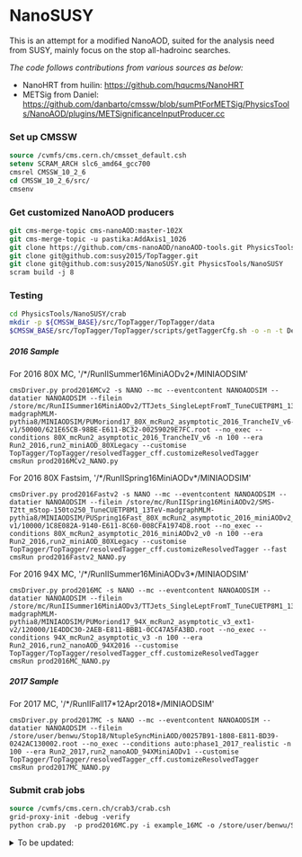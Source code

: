 # NanoSUSY

This is an attempt for a modified NanoAOD, suited for the analysis need from
SUSY, mainly focus on the stop all-hadroinc searches.

*The code follows contributions from various sources as below:*
* NanoHRT from huilin: https://github.com/hqucms/NanoHRT
* METSig from Daniel: https://github.com/danbarto/cmssw/blob/sumPtForMETSig/PhysicsTools/NanoAOD/plugins/METSignificanceInputProducer.cc


### Set up CMSSW

```tcsh
source /cvmfs/cms.cern.ch/cmsset_default.csh
setenv SCRAM_ARCH slc6_amd64_gcc700
cmsrel CMSSW_10_2_6
cd CMSSW_10_2_6/src/
cmsenv
```

### Get customized NanoAOD producers

```tcsh
git cms-merge-topic cms-nanoAOD:master-102X
git cms-merge-topic -u pastika:AddAxis1_1026
git clone https://github.com/cms-nanoAOD/nanoAOD-tools.git PhysicsTools/NanoAODTools
git clone git@github.com:susy2015/TopTagger.git
git clone git@github.com:susy2015/NanoSUSY.git PhysicsTools/NanoSUSY
scram build -j 8
```

### Testing

```bash
cd PhysicsTools/NanoSUSY/crab
mkdir -p ${CMSSW_BASE}/src/TopTagger/TopTagger/data
$CMSSW_BASE/src/TopTagger/TopTagger/scripts/getTaggerCfg.sh -o -n -t DeepResolved_DeepCSV_GR_noDisc_Release_v1.0.0 -d $CMSSW_BASE/src/TopTagger/TopTagger/data
```

##### 2016 Sample


For 2016 80X MC, '/\*/RunIISummer16MiniAODv2\*/MINIAODSIM'
``` 
cmsDriver.py prod2016MCv2 -s NANO --mc --eventcontent NANOAODSIM --datatier NANOAODSIM --filein /store/mc/RunIISummer16MiniAODv2/TTJets_SingleLeptFromT_TuneCUETP8M1_13TeV-madgraphMLM-pythia8/MINIAODSIM/PUMoriond17_80X_mcRun2_asymptotic_2016_TrancheIV_v6-v1/50000/621E65CB-98BE-E611-BC32-00259029E7FC.root --no_exec --conditions 80X_mcRun2_asymptotic_2016_TrancheIV_v6 -n 100 --era Run2_2016,run2_miniAOD_80XLegacy --customise TopTagger/TopTagger/resolvedTagger_cff.customizeResolvedTagger
cmsRun prod2016MCv2_NANO.py
```

For 2016 80X Fastsim, '/\*/RunIISpring16MiniAODv\*/MINIAODSIM'
``` 
cmsDriver.py prod2016Fastv2 -s NANO --mc --eventcontent NANOAODSIM --datatier NANOAODSIM --filein /store/mc/RunIISpring16MiniAODv2/SMS-T2tt_mStop-150to250_TuneCUETP8M1_13TeV-madgraphMLM-pythia8/MINIAODSIM/PUSpring16Fast_80X_mcRun2_asymptotic_2016_miniAODv2_v0-v1/10000/1C8E082A-9140-E611-8C60-008CFA1974D8.root --no_exec --conditions 80X_mcRun2_asymptotic_2016_miniAODv2_v0 -n 100 --era Run2_2016,run2_miniAOD_80XLegacy --customise TopTagger/TopTagger/resolvedTagger_cff.customizeResolvedTagger --fast
cmsRun prod2016Fastv2_NANO.py
```

For 2016 94X MC, '/\*/RunIISummer16MiniAODv3\*/MINIAODSIM'
``` 
cmsDriver.py prod2016MC -s NANO --mc --eventcontent NANOAODSIM --datatier NANOAODSIM --filein /store/mc/RunIISummer16MiniAODv3/TTJets_SingleLeptFromT_TuneCUETP8M1_13TeV-madgraphMLM-pythia8/MINIAODSIM/PUMoriond17_94X_mcRun2_asymptotic_v3_ext1-v2/120000/1E4DDC30-2AEB-E811-BBB1-0CC47A5FA3BD.root --no_exec --conditions 94X_mcRun2_asymptotic_v3 -n 100 --era Run2_2016,run2_nanoAOD_94X2016 --customise TopTagger/TopTagger/resolvedTagger_cff.customizeResolvedTagger
cmsRun prod2016MC_NANO.py
```


##### 2017 Sample

For 2017 MC, '/\*/RunIIFall17\*12Apr2018\*/MINIAODSIM'
``` 
cmsDriver.py prod2017MC -s NANO --mc --eventcontent NANOAODSIM --datatier NANOAODSIM --filein /store/user/benwu/Stop18/NtupleSyncMiniAOD/00257B91-1808-E811-BD39-0242AC130002.root --no_exec --conditions auto:phase1_2017_realistic -n 100 --era Run2_2017,run2_nanoAOD_94XMiniAODv1 --customise TopTagger/TopTagger/resolvedTagger_cff.customizeResolvedTagger 
cmsRun prod2017MC_NANO.py
```

### Submit crab jobs
```tcsh
source /cvmfs/cms.cern.ch/crab3/crab.csh
grid-proxy-init -debug -verify
python crab.py  -p prod2016MC.py -i example_16MC -o /store/user/benwu/StopStudy/TestNanoSUSY -t test
```

<details> <summary> To be updated: </summary>

Data:

```bash
cmsDriver.py test_nanoHRT_data -n 1000 --data --eventcontent NANOAOD --datatier NANOAOD --conditions 94X_dataRun2_v4 --step NANO --nThreads 4 --era Run2_2016,run2_miniAOD_80XLegacy --customise PhysicsTools/NanoHRT/nanoHRT_cff.nanoHRT_customizeData_METMuEGClean --filein /store/data/Run2016G/JetHT/MINIAOD/03Feb2017-v1/100000/006E7AF2-AEEC-E611-A88D-7845C4FC3B00.root --fileout file:nano_data.root >& test_data.log &

less +F test_data.log
```


### Production

**Step 0**: switch to the crab production directory and set up grid proxy, CRAB environment, etc.

```bash
cd $CMSSW_BASE/PhysicsTools/NanoHRT/crab
# set up grid proxy
voms-proxy-init -rfc -voms cms --valid 168:00
# set up CRAB env (must be done after cmsenv)
source /cvmfs/cms.cern.ch/crab3/crab.sh
```

**Step 1**: generate the python config file with `cmsDriver.py` with the following commands:

MC (80X, MiniAODv2):

```bash
cmsDriver.py mc -n -1 --mc --eventcontent NANOAODSIM --datatier NANOAODSIM --conditions 94X_mcRun2_asymptotic_v2 --step NANO --nThreads 4 --era Run2_2016,run2_miniAOD_80XLegacy --customise PhysicsTools/NanoHRT/nanoHRT_cff.nanoHRT_customizeMC --filein file:step-1.root --fileout file:nano.root --no_exec
```

Data (`23Sep2016` ReReco):

```bash
cmsDriver.py data -n -1 --data --eventcontent NANOAOD --datatier NANOAOD --conditions 94X_dataRun2_v4 --step NANO --nThreads 4 --era Run2_2016,run2_miniAOD_80XLegacy --customise PhysicsTools/NanoHRT/nanoHRT_cff.nanoHRT_customizeData_METMuEGClean --filein file:step-1.root --fileout file:nano.root --no_exec
```

**Step 2**: use the `crab.py` script to submit the CRAB jobs:

For MC:

`python crab.py -p mc_NANO.py -o /store/group/lpcjme/noreplica/NanoHRT/mc/[version] -t NanoTuples-[version] -i mc_[ABC].txt --num-cores 4 --send-external -s EventAwareLumiBased -n 50000 --work-area crab_projects_mc_[ABC] --dryrun`

For data:

`python crab.py -p data_NANO.py -o /store/group/lpcjme/noreplica/NanoHRT/data/[version] -t NanoTuples-[version] -i data.txt --num-cores 4 --send-external -s EventAwareLumiBased -n 50000 --work-area crab_projects_data --dryrun`

A JSON file can be applied for data samples with the `-j` options. By default, we use the golden JSON for 2016:

```
https://cms-service-dqm.web.cern.ch/cms-service-dqm/CAF/certification/Collisions16/13TeV/ReReco/Final/Cert_271036-284044_13TeV_23Sep2016ReReco_Collisions16_JSON.txt
```

These command will perform a "dryrun" to print out the CRAB configuration files. Please check everything is correct (e.g., the output path, version number, requested number of cores, etc.) before submitting the actual jobs. To actually submit the jobs to CRAB, just remove the `--dryrun` option at the end.

**Step 3**: check job status

The status of the CRAB jobs can be checked with:

```bash
./crab.py --status --work-area crab_projects_[ABC]
```

Note that this will also resubmit failed jobs automatically.

The crab dashboard can also be used to get a quick overview of the job status:
`https://dashb-cms-job.cern.ch/dashboard/templates/task-analysis`

More options of this `crab.py` script can be found with:

```bash
./crab.py -h
```
</details>
